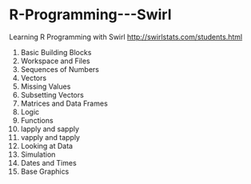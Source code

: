 # R-Programming---Swirl
Learning R Programming with Swirl
http://swirlstats.com/students.html

1. Basic Building Blocks
2. Workspace and Files
3. Sequences of Numbers
4. Vectors
5. Missing Values
6. Subsetting Vectors
7. Matrices and Data Frames
8. Logic
9. Functions
10. lapply and sapply
11. vapply and tapply
12. Looking at Data
13. Simulation
14. Dates and Times
15. Base Graphics
